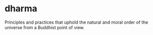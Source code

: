 # dharma
Principles and practices that uphold the natural and moral order of the universe from a Buddhist point of view.
